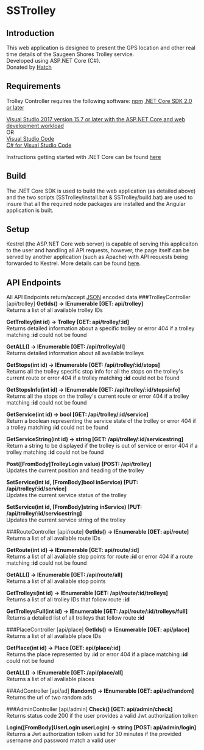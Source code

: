 SSTrolley
=========
Introduction
------------
This web application is designed to present the GPS location and other real time details of the Saugeen Shores Trolley service.   
Developed using ASP.NET Core (C#).   
Donated by [Hatch](https://www.hatch.com/)
 
Requirements
------------
Trolley Controller requires the following software:
[npm](https://www.npmjs.com/get-npm)
[.NET Core SDK 2.0 or later](https://www.microsoft.com/net/download/all)

[Visual Studio 2017 version 15.7 or later with the ASP.NET Core and web development workload](https://www.visualstudio.com/downloads/)   
OR  
[Visual Studio Code](https://code.visualstudio.com/download)  
[C# for Visual Studio Code](https://marketplace.visualstudio.com/items?itemName=ms-vscode.csharp)  

Instructions getting started with .NET Core can be found [here](https://www.microsoft.com/net/learn/get-started/)

Build
-----
The .NET Core SDK is used to build the web application (as detailed above) and the two scripts (SSTrolley/install.bat & SSTrolley/build.bat) are used to insure that all the required node packages are installed and the Angular application is built.

Setup
-----
Kestrel (the ASP.NET Core web server) is capable of serving this applicaiton to the user and handling all API requests, however, the page itself can be served by another application (such as Apache) with API requests being forwarded to Kestrel.
More details can be found [here](https://docs.microsoft.com/en-us/aspnet/core/fundamentals/servers/?view=aspnetcore-2.1&tabs=aspnetcore2x).

API Endpoints
-------------
All API Endpoints return/accept [JSON](https://www.w3schools.com/js/js_json_intro.asp) encoded data
###TrolleyController [api/trolley]
**GetIds() -> IEnumerable<int> [GET: api/trolley]**   
Returns a list of all available trolley IDs

**GetTrolley(int id) -> Trolley [GET: api/trolley/:id]**   
Returns detailed information about a specific trolley or error 404 if a trolley matching **:id** could not be found

**GetALL() -> IEnumerable<Trolley> [GET: /api/trolley/all]**   
Returns detailed information about all available trolleys

**GetStops(int id) -> IEnumerable<StopPoint> [GET: /api/trolley/:id/stops]**   
Returns all the trolley specific stop info for all the stops on the trolley's current route or error 404 if a trolley matching **:id** could not be found

**GetStopsInfo(int id) -> IEnumerable<StopPoint> [GET: /api/trolley/:id/stopsinfo]**   
Returns all the stops on the trolley's current route or error 404 if a trolley matching **:id** could not be found

**GetService(int id) -> bool [GET: /api/trolley/:id/service]**   
Return a boolean representing the service state of the trolley or error 404 if a trolley matching **:id** could not be found

**GetServiceString(int id) -> string [GET: /api/trolley/:id/servicestring]**   
Return a string to be displayed if the trolley is out of service or error 404 if a trolley matching **:id** could not be found

**Post([FromBody]TrolleyLogin value) [POST: /api/trolley] <Requires Login ID>**   
Updates the current position and heading of the trolley

**SetService(int id, [FromBody]bool inService) [PUT: /api/trolley/:id/service] <Requires Jwt Authorization>**   
Updates the current service status of the trolley

**SetService(int id, [FromBody]string inService) [PUT: /api/trolley/:id/servicestring] <Requires Jwt Authorization>**   
Updates the current service string of the trolley

###RouteController [api/route]
**GetIds() -> IEnumerable<int> [GET: api/route]**   
Returns a list of all available route IDs

**GetRoute(int id) -> IEnumerable<StopPoint> [GET: api/route/:id]**   
Returns a list of all avaliable stop points for route **:id** or error 404 if a route matching **:id** could not be found

**GetALL() -> IEnumerable<StopPoint> [GET: /api/route/all]**   
Returns a list of all avaliable stop points

**GetTrolleys(int id) -> IEnumerable<int> [GET: /api/route/:id/trolleys]**   
Returns a list of all trolley IDs that follow route **:id**

**GetTrolleysFull(int id) -> IEnumerable<int> [GET: /api/route/:id/trolleys/full]**   
Returns a detailed list of all trolleys that follow route **:id**

###PlaceController [api/place]
**GetIds() -> IEnumerable<int> [GET: api/place]**   
Returns a list of all available place IDs

**GetPlace(int id) -> Place [GET: api/place/:id]**   
Returns the place represented by **:id** or error 404 if a place matching **:id** could not be found

**GetALL() -> IEnumerable<Place> [GET: /api/place/all]**   
Returns a list of all avaliable places

###AdController [api/ad]
**Random() -> IEnumerable<string> [GET: api/ad/random]**   
Returns the url of two random ads

###AdminController [api/admin]
**Check() [GET: api/admin/check] <Requires Jwt Authorization>**   
Returns status code 200 if the user provides a valid Jwt authorization tolken

**Login([FromBody]UserLogin userLogin) -> string [POST: api/admin/login]**   
Returns a Jwt authorization tolken valid for 30 minutes if the provided username and password match a valid user

